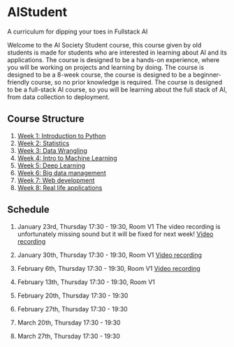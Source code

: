# AIStudent
A curriculum for dipping your toes in Fullstack AI

Welcome to the AI Society Student course, this course given by old students is made for students who are interested in learning about AI and its applications. The course is designed to be a hands-on experience, where you will be working on projects and learning by doing. The course is designed to be a 8-week course, the course is designed to be a beginner-friendly course, so no prior knowledge is required. The course is designed to be a full-stack AI course, so you will be learning about the full stack of AI, from data collection to deployment.

## Course Structure

1. [Week 1: Introduction to Python](./Week%201:%20Introduction%20to%20Python/README.md)
2. [Week 2: Statistics]()
3. [Week 3: Data Wrangling]()
4. [Week 4: Intro to Machine Learning]()
5. [Week 5: Deep Learning]()
6. [Week 6: Big data management]()
7. [Week 7: Web development]()
8. [Week 8: Real life applications]()

## Schedule
1. January 23rd, Thursday 17:30 - 19:30, Room V1
The video recording is unfortunately missing sound but it will be fixed for next week!
[Video recording](https://drive.google.com/file/d/1akgZu35ihLsbKfXO_S2ZLDE485uBKJDx/view?usp=sharing)
2. January 30th, Thursday 17:30 - 19:30, Room V1
[Video recording](https://drive.google.com/file/d/1njewMOkq7vgHjy18Nopfx2vb14DRTVP5/view?usp=sharing)
3. February 6th, Thursday 17:30 - 19:30, Room V1
[Video recording](https://drive.google.com/file/d/1hzUHHiRbxsS1hx7XDvcsysTQkqhZ0xZ6/view?usp=sharing)
4. February 13th, Thursday 17:30 - 19:30, Room V1
5. February 20th, Thursday 17:30 - 19:30
6. February 27th, Thursday 17:30 - 19:30

7. March 20th, Thursday 17:30 - 19:30
8. March 27th, Thursday 17:30 - 19:30

